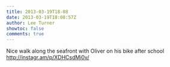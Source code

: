 ```yaml
---
title: 2013-03-19T18-08
date: 2013-03-19T18:08:57Z
author: Lee Turner
showtoc: false
comments: true
---
```


Nice walk along the seafront with Oliver on his bike after school http://instagr.am/p/XDHCsdMi0v/

